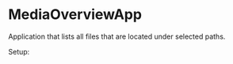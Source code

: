# MediaOverviewApp

Application that lists all files that are located under selected paths. 




Setup:
